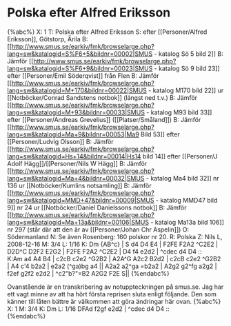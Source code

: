 # Polska efter Alfred Eriksson

{%abc%}
X: 1
T: Polska efter Alfred Eriksson
S: efter [[Personer/Alfred Eriksson]], Götstorp, Ärila
B: [[http://www.smus.se/earkiv/fmk/browselarge.php?lang=sw&katalogid=S%F6+5&bildnr=00002|SMUS - katalog Sö 5 bild 2]] 
B: Jämför [[http://www.smus.se/earkiv/fmk/browselarge.php?lang=sw&katalogid=S%F6+9&bildnr=00023|SMUS - katalog Sö 9 bild 23]] efter [[Personer/Emil Söderqvist]] från Flen
B: Jämför [[http://www.smus.se/earkiv/fmk/browselarge.php?lang=sw&katalogid=M+170&bildnr=00022|SMUS - katalog M170 bild 22]] ur [[Notböcker/Conrad Sandstens notbok]] (längst ned t.v.)
B: Jämför [[http://www.smus.se/earkiv/fmk/browselarge.php?lang=sw&katalogid=M+93&bildnr=00033|SMUS - katalog M93 bild 33]] efter [[Personer/Andreas Grevelius]] ([[Platser/Småland]])
B: Jämför [[http://www.smus.se/earkiv/fmk/browselarge.php?lang=sw&katalogid=Ma+9&bildnr=00053|Ma9 Bild 53]] efter [[Personer/Ludvig Olsson]]
B: Jämför [[http://www.smus.se/earkiv/fmk/browselarge.php?lang=sw&katalogid=Hs+14&bildnr=00014|Hs14 bild 14]] efter [[Personer/J Adolf Hägg]]/[[Personer/Nils W Hägg]]
B: Jämför [[http://www.smus.se/earkiv/fmk/browselarge.php?lang=sw&katalogid=Ma+4&bildnr=00032|SMUS - katalog Ma4 bild 32]] nr 136 ur [[Notböcker/Kumlins notsamling]]
B: Jämför [[http://www.smus.se/earkiv/fmk/browselarge.php?lang=sw&katalogid=MMD+47&bildnr=00009|SMUS - katalog MMD47 bild 9]] nr 24 ur [[Notböcker/Daniel Danielssons notbok]]
B: Jämför [[http://www.smus.se/earkiv/fmk/browselarge.php?lang=sw&katalogid=Ma+13a&bildnr=00106|SMUS - katalog Ma13a bild 106]] nr 297 (står där att den är av [[Personer/Johan Chr Aspelin]])
O: Södermanland
N: Se även Rosenberg: 160 polskor nr 20.
R: Polska
Z: Nils L, 2008-12-16
M: 3/4
L: 1/16
K: Dm
{AB^c} | S d4 D4 E4 | F2FE F2A2 ^C2E2 | D2D^C D2F2 E2G2 | F2FE F2A2 ^C2E2 |
D4 f4 e2d2 | ^cdec d4 D4 :: \
K:Am
a4 A4 B4 | c2cB c2e2 ^G2B2 |
A2A^G A2c2 B2d2 | c2cB c2e2 ^G2B2 | A4 c'4 b2a2 | e2a2 (^ga)bg a4 ||
A2a2 a2^ga =b2a2 | A2g2 g2^fg a2g2 | f2ef g2f2 e2d2 | ^c2"b?"=B2 A2G2 F2E S||
{%endabc%}

Ovanstående är en transkribering av notuppteckningen på smus.se. Jag har ett vagt minne av att ha hört första reprisen sluta enligt följande. 
Den som känner till låten bättre är välkommen att göra ändringar här ovan.
{%abc%}
X: 1
M: 3/4
K: Dm
L: 1/16
DFAd f2gf e2d2 | ^cdec d4 D4 :: \
{%endabc%}
